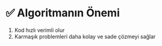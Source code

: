 # ✅ Algoritmanın Önemi

1) Kod hızlı verimli olur
2) Karmaşık problemleri daha kolay ve sade çözmeyi sağlar





